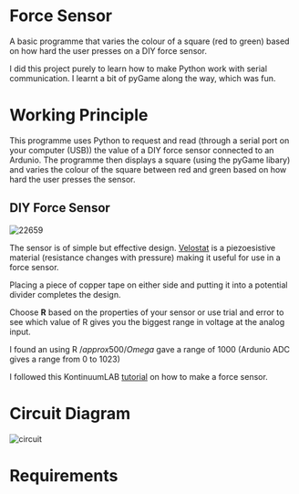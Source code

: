 # Force Sensor
A basic programme that varies the colour of a square (red to green) based on how hard the user presses on a DIY force sensor.

I did this project purely to learn how to make Python work with serial communication. I learnt a bit of pyGame along the way, which was fun. 

# Working Principle

This programme uses Python to request and read (through a serial port on your computer (USB)) the value of a DIY force sensor connected to an Ardunio. The programme then displays a square (using the pyGame libary) and varies the colour of the square between red and green based on how hard the user presses the sensor.

## DIY Force Sensor
![22659](https://github.com/aleighwood/forceSensor/assets/86426050/838c3ff1-3f5a-4e75-8581-7b76968a3938)

The sensor is of simple but effective design. [Velostat](https://en.wikipedia.org/wiki/Velostat) is a piezoesistive material (resistance changes with pressure) making it useful for use in a force sensor. 

Placing a piece of copper tape on either side and putting it into a potential divider completes the design. 

Choose **R** based on the properties of your sensor or use trial and error to see which value of R gives you the biggest range in voltage at the analog input. 

I found an using R $/approx 500 /Omega$ gave a range of 1000 (Ardunio ADC gives a range from 0 to 1023)

I followed this KontinuumLAB [tutorial](https://www.youtube.com/watch?v=gCBbIeI4xTE) on how to make a force sensor.

# Circuit Diagram 
![circuit](https://github.com/aleighwood/forceSensor/assets/86426050/ec08e0c1-1aac-4e43-9928-5429485bfc54)

# Requirements
